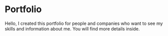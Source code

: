 # Portfolio
Hello, I created this portfolio for people and companies who  want to see my skills and information about me. You will find more details inside.
